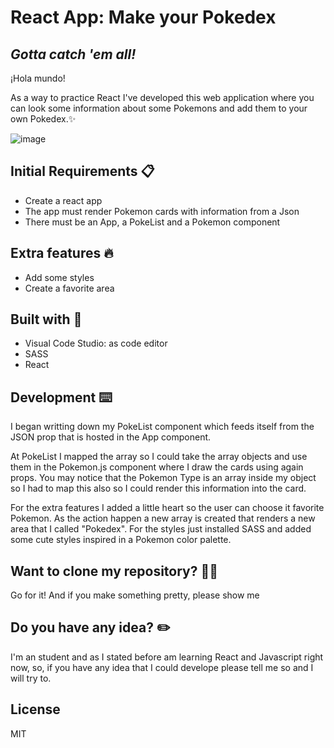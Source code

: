 # React App: Make your Pokedex
## _Gotta catch 'em all!_
¡Hola mundo!

As a way to practice React I've developed this web application where you can look some information about some Pokemons and add them to your own Pokedex.✨

![image](https://user-images.githubusercontent.com/81619759/125288644-a7e10c80-e31e-11eb-9e20-8900383261d8.png)


## Initial Requirements 📋

- Create a react app
- The app must render Pokemon cards with information from a Json
- There must be an App, a PokeList and a Pokemon component

## Extra features 🔥
- Add some styles
- Create a  favorite  area

## Built with 🔨
- Visual Code Studio: as code editor
- SASS
- React

## Development ⌨️

I began writting down my PokeList component which feeds  itself from the JSON prop that is hosted in the App component. 

At PokeList I mapped the array so I could take the array objects and use them in the Pokemon.js component where I draw the cards using again props. You may notice that the Pokemon Type is an array inside my object so I had to map this also so I could render this information into the card.

For the extra features I added a little heart so the user can choose it favorite Pokemon. As the action happen a new array is created that renders a new area that I called "Pokedex". For the styles just installed SASS and added some cute styles inspired in a Pokemon color palette.


## Want to clone my repository? 🐑🐑

Go for it! And if you make something pretty, please show me

## Do you have any idea? ✏️

I'm an student and as I stated before am learning React and Javascript right now, so, if  you have any idea that I could develope please tell me so and I will try to.

## License

MIT

